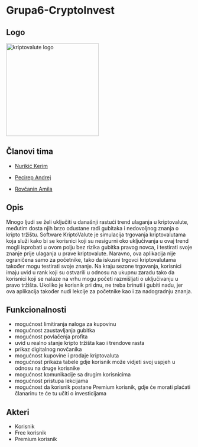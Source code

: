 <!--![Logo](https://user-images.githubusercontent.com/73108515/112739416-8bd67c80-8f74-11eb-8c51-1f5b1b16baed.png)-->
# Grupa6-CryptoInvest


 

## Logo 

<img width="250" alt="kriptovalute logo" src="https://user-images.githubusercontent.com/73108515/112739416-8bd67c80-8f74-11eb-8c51-1f5b1b16baed.png">

## Članovi tima 

* [Nurikić Kerim](https://github.com/KerimNurikicETF)

* [Pecirep Andrej](https://github.com/apecirep1) 

* [Rovčanin Amila](https://github.com/arovcanin1)

 ## Opis
 
 Mnogo ljudi se želi uključiti u današnji rastući trend ulaganja u kriptovalute, međutim dosta njih brzo odustane radi gubitaka i nedovoljnog znanja o kripto tržištu. Software KriptoValute je simulacija trgovanja kriptovalutama koja služi kako bi se korisnici koji su nesigurni oko uključivanja u ovaj trend mogli isprobati u ovom polju bez rizika gubitka pravog novca, i testirati svoje znanje prije ulaganja u prave kriptovalute. Naravno, ova aplikacija nije ograničena samo za početnike, tako da iskusni trgovci kriptovalutama također mogu testirati svoje znanje. Na kraju sezone trgovanja, korisnici imaju uvid u rank koji su ostvarili u odnosu na ukupnu zaradu tako da korisnici koji se nalaze na vrhu mogu početi razmišljati o uključivanju u pravo tržišta. Ukoliko je korisnik pri dnu, ne treba brinuti i gubiti nadu, jer ova aplikacija također nudi lekcije za početnike kao i za nadogradnju znanja. 
 
 ## Funkcionalnosti 
 
 * mogućnost limitiranja naloga za kupovinu 
 * mogućnost zaustavljanja gubitka
 * mogućnost povlačenja profita 
 * uvid u realno stanje kripto tržišta kao i trendove rasta
 * prikaz digitalnog novčanika  
 * mogućnost kupovine i prodaje kriptovaluta
 * mogućnost prikaza tabele gdje korisnik može vidjeti svoj uspjeh u odnosu na druge korisnike
 * mogućnost komunikacije sa drugim korisnicima
 * mogućnost pristupa lekcijama 
 * mogućnost da korisnik postane Premium korisnik, gdje će morati plaćati članarinu te će tu učiti o investicijama

 
 ## Akteri 
 - Korisnik 
 - Free korisnik
 - Premium korisnik
